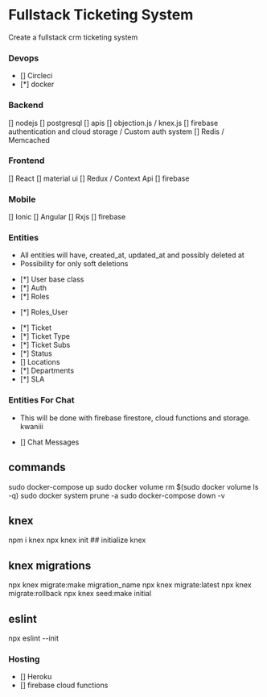 # Fullstack Ticketing System

Create a fullstack crm ticketing system

### Devops

- [] Circleci
- [*] docker

### Backend

[] nodejs
[] postgresql
[] apis
[] objection.js / knex.js
[] firebase authentication and cloud storage / Custom auth system
[] Redis / Memcached

### Frontend

[] React
[] material ui
[] Redux / Context Api
[] firebase

### Mobile

[] Ionic
[] Angular
[] Rxjs
[] firebase

### Entities

- All entities will have, created_at, updated_at and possibly deleted at
- Possibility for only soft deletions

* [*] User base class
* [*] Auth
* [*] Roles

- [*] Roles_User

* [*] Ticket
* [*] Ticket Type
* [*] Ticket Subs
* [*] Status
* [] Locations
* [*] Departments
* [*] SLA

### Entities For Chat

- This will be done with firebase firestore, cloud functions and storage. kwaniii

- [] Chat Messages

## commands

sudo docker-compose up
sudo docker volume rm \$(sudo docker volume ls -q)
sudo docker system prune -a
sudo docker-compose down -v

## knex

npm i knex
npx knex init ## initialize knex

## knex migrations

npx knex migrate:make migration_name
npx knex migrate:latest
npx knex migrate:rollback
npx knex seed:make initial

## eslint

npx eslint --init

### Hosting

- [] Heroku
- [] firebase cloud functions
